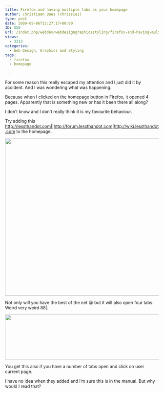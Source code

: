 ```yaml
---
title: Firefox and having multiple tabs as your homepage
author: Christiaan Baes (chrissie1)
type: post
date: 2009-09-06T15:27:17+00:00
ID: 550
url: /index.php/webdev/webdesigngraphicsstyling/firefox-and-having-multiple-tabs-as-your/
views:
  - 3213
categories:
  - Web Design, Graphics and Styling
tags:
  - firefox
  - homepage

---
```

For some reason this really escaped my attention and I just did it by accident. And I was wondering what was happening.

Because when I clicked on the homepage button in Firefox, it opened 4 pages. Apparently that is something new or has it been there all along?

I don&#8217;t know and I don&#8217;t really think it is my favourite behaviour.

Try adding this http://lessthandot.com||http://forum.lessthandot.com|http://wiki.lessthandot.com to the homepage.

<div class="image_block">
  <img src="https://lessthandot.z19.web.core.windows.net/wp-content/uploads/blogs/WebDev/firefox1.png" alt="" title="" width="593" height="515" />
</div>

Not only will you have the best of the net 😀 but it will also open four tabs. Weird very weird 88|.

<div class="image_block">
  <img src="https://lessthandot.z19.web.core.windows.net/wp-content/uploads/blogs/WebDev/firefox2.png" alt="" title="" width="813" height="147" />
</div>

You get this also if you have a number of tabs open and click on user current page.

I have no idea when they added and I&#8217;m sure this is in the manual. But why would I read that?